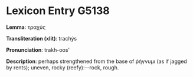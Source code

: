 # Lexicon Entry G5138

**Lemma**: τραχύς

**Transliteration (xlit)**: trachýs

**Pronunciation**: trakh-oos'

**Description**:
perhaps strengthened from the base of ῥήγνυμι (as if jagged by rents); uneven, rocky (reefy):--rock, rough.
